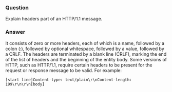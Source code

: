 ### Question
Explain headers part of an HTTP/1.1 message.


### Answer
It consists of zero or more headers, each of which is a name, followed
by a colon (:), followed by optional whitespace, followed by a value,
followed by a CRLF. The headers are terminated by a blank line (CRLF),
marking the end of the list of headers and the beginning of the entity
body. Some versions of HTTP, such as HTTP/1.1, require certain headers
to be present for the request or response message to be valid. For
example:

    [start line]Content-type: text/plain\r\nContent-length: 199\r\n\r\n[body]


